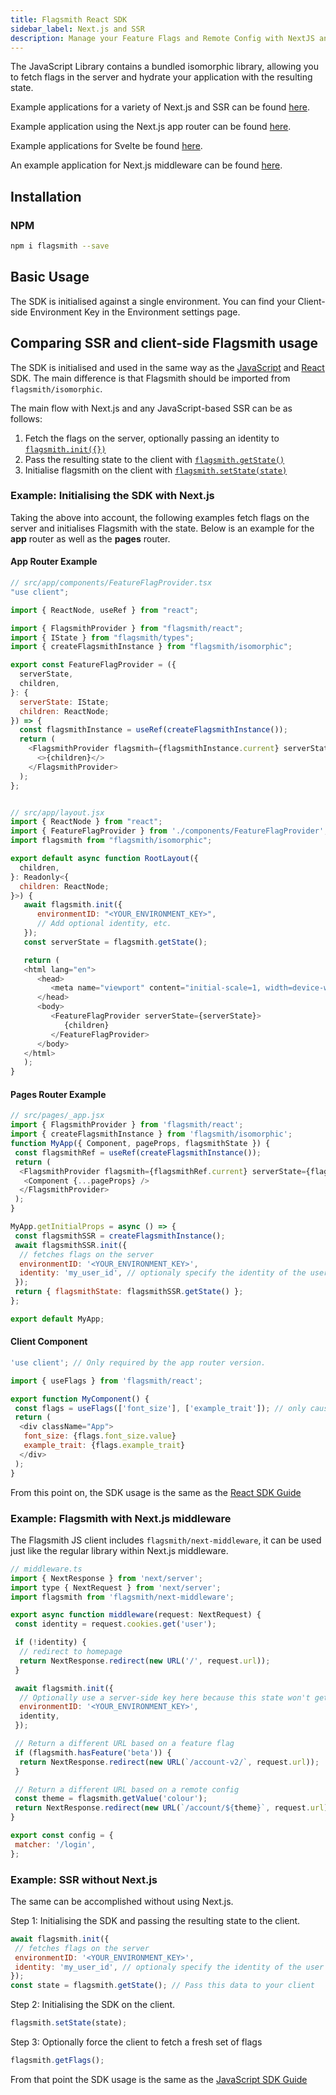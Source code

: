```yaml
---
title: Flagsmith React SDK
sidebar_label: Next.js and SSR
description: Manage your Feature Flags and Remote Config with NextJS and SSR.
---
```


The JavaScript Library contains a bundled isomorphic library, allowing you to fetch flags in the server and hydrate your
application with the resulting state.

Example applications for a variety of Next.js and SSR can be found
[here](https://github.com/flagsmith/flagsmith-js-examples/tree/main/nextjs).

Example application using the Next.js app router can be found
[here](https://github.com/Flagsmith/flagsmith-js-examples/tree/main/nextjs-approuter).

Example applications for Svelte be found [here](https://github.com/flagsmith/flagsmith-js-examples/tree/main/svelte).

An example application for Next.js middleware can be found
[here](https://github.com/flagsmith/flagsmith-js-examples/tree/main/nextjs-middleware).

## Installation

### NPM

```bash
npm i flagsmith --save
```

## Basic Usage

The SDK is initialised against a single environment. You can find your Client-side Environment Key in the Environment
settings page.

## Comparing SSR and client-side Flagsmith usage

The SDK is initialised and used in the same way as the [JavaScript](/integrating-with-flagsmith/sdks/client-side-sdks/javascript) and [React](/integrating-with-flagsmith/sdks/client-side-sdks/react)
SDK. The main difference is that Flagsmith should be imported from `flagsmith/isomorphic`.

The main flow with Next.js and any JavaScript-based SSR can be as follows:

1. Fetch the flags on the server, optionally passing an identity to
   [`flagsmith.init({})`](/integrating-with-flagsmith/sdks/client-side-sdks/javascript#initialisation-options)
2. Pass the resulting state to the client with [`flagsmith.getState()`](/integrating-with-flagsmith/sdks/client-side-sdks/javascript#available-functions)
3. Initialise flagsmith on the client with [`flagsmith.setState(state)`](/integrating-with-flagsmith/sdks/client-side-sdks/javascript#available-functions)

### Example: Initialising the SDK with Next.js

Taking the above into account, the following examples fetch flags on the server and initialises Flagsmith with the
state. Below is an example for the **app** router as well as the **pages** router.

#### App Router Example

```javascript
// src/app/components/FeatureFlagProvider.tsx
"use client";

import { ReactNode, useRef } from "react";

import { FlagsmithProvider } from "flagsmith/react";
import { IState } from "flagsmith/types";
import { createFlagsmithInstance } from "flagsmith/isomorphic";

export const FeatureFlagProvider = ({
  serverState,
  children,
}: {
  serverState: IState;
  children: ReactNode;
}) => {
  const flagsmithInstance = useRef(createFlagsmithInstance());
  return (
    <FlagsmithProvider flagsmith={flagsmithInstance.current} serverState={serverState}>
      <>{children}</>
    </FlagsmithProvider>
  );
};


// src/app/layout.jsx
import { ReactNode } from "react";
import { FeatureFlagProvider } from './components/FeatureFlagProvider';
import flagsmith from "flagsmith/isomorphic";

export default async function RootLayout({
  children,
}: Readonly<{
  children: ReactNode;
}>) {
   await flagsmith.init({
      environmentID: "<YOUR_ENVIRONMENT_KEY>",
      // Add optional identity, etc.
   });
   const serverState = flagsmith.getState();

   return (
   <html lang="en">
      <head>
         <meta name="viewport" content="initial-scale=1, width=device-width" />
      </head>
      <body>
         <FeatureFlagProvider serverState={serverState}>
            {children}
         </FeatureFlagProvider>
      </body>
   </html>
   );
}
```

#### Pages Router Example

```javascript
// src/pages/_app.jsx
import { FlagsmithProvider } from 'flagsmith/react';
import { createFlagsmithInstance } from 'flagsmith/isomorphic';
function MyApp({ Component, pageProps, flagsmithState }) {
 const flagsmithRef = useRef(createFlagsmithInstance());
 return (
  <FlagsmithProvider flagsmith={flagsmithRef.current} serverState={flagsmithState}>
   <Component {...pageProps} />
  </FlagsmithProvider>
 );
}

MyApp.getInitialProps = async () => {
 const flagsmithSSR = createFlagsmithInstance();
 await flagsmithSSR.init({
  // fetches flags on the server
  environmentID: '<YOUR_ENVIRONMENT_KEY>',
  identity: 'my_user_id', // optionaly specify the identity of the user to get their specific flags
 });
 return { flagsmithState: flagsmithSSR.getState() };
};

export default MyApp;
```

#### Client Component

```javascript
'use client'; // Only required by the app router version.

import { useFlags } from 'flagsmith/react';

export function MyComponent() {
 const flags = useFlags(['font_size'], ['example_trait']); // only causes re-render if specified flag values / traits change
 return (
  <div className="App">
   font_size: {flags.font_size.value}
   example_trait: {flags.example_trait}
  </div>
 );
}
```

From this point on, the SDK usage is the same as the [React SDK Guide](/integrating-with-flagsmith/sdks/client-side-sdks/react)

### Example: Flagsmith with Next.js middleware

The Flagsmith JS client includes `flagsmith/next-middleware`, it can be used just like the regular library within
Next.js middleware.

```javascript
// middleware.ts
import { NextResponse } from 'next/server';
import type { NextRequest } from 'next/server';
import flagsmith from 'flagsmith/next-middleware';

export async function middleware(request: NextRequest) {
 const identity = request.cookies.get('user');

 if (!identity) {
  // redirect to homepage
  return NextResponse.redirect(new URL('/', request.url));
 }

 await flagsmith.init({
  // Optionally use a server-side key here because this state won't get passed to the client-side.
  environmentID: '<YOUR_ENVIRONMENT_KEY>',
  identity,
 });

 // Return a different URL based on a feature flag
 if (flagsmith.hasFeature('beta')) {
  return NextResponse.redirect(new URL(`/account-v2/`, request.url));
 }

 // Return a different URL based on a remote config
 const theme = flagsmith.getValue('colour');
 return NextResponse.redirect(new URL(`/account/${theme}`, request.url));
}

export const config = {
 matcher: '/login',
};
```

### Example: SSR without Next.js

The same can be accomplished without using Next.js.

Step 1: Initialising the SDK and passing the resulting state to the client.

```javascript
await flagsmith.init({
 // fetches flags on the server
 environmentID: '<YOUR_ENVIRONMENT_KEY>',
 identity: 'my_user_id', // optionaly specify the identity of the user to get their specific flags
});
const state = flagsmith.getState(); // Pass this data to your client
```

Step 2: Initialising the SDK on the client.

```javascript
flagsmith.setState(state);
```

Step 3: Optionally force the client to fetch a fresh set of flags

```javascript
flagsmith.getFlags();
```

From that point the SDK usage is the same as the [JavaScript SDK Guide](/integrating-with-flagsmith/sdks/client-side-sdks/javascript)
